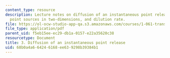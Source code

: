 ```yaml
---
content_type: resource
description: Lecture notes on diffusion of an instantaneous point release, instantaneous
  point sources in two-dimensions, and dilution rate.
file: https://ol-ocw-studio-app-qa.s3.amazonaws.com/courses/1-061-transport-processes-in-the-environment-fall-2008/68b0a4a664246168ee639298b39384b1_lec_03.pdf
file_type: application/pdf
parent_uid: f5eb15ee-ec29-db1a-0157-e22a35620c38
resourcetype: Document
title: 3. Diffusion of an instantaneous point release
uid: 68b0a4a6-6424-6168-ee63-9298b39384b1
---
```

